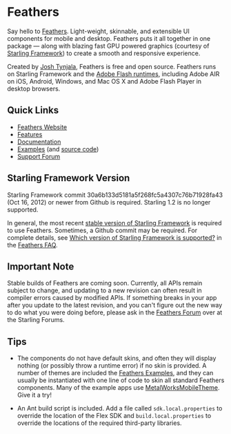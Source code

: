 # Feathers

Say hello to [Feathers](http://feathersui.com/). Light-weight, skinnable, and extensible UI components for mobile and desktop. Feathers puts it all together in one package — along with blazing fast GPU powered graphics (courtesy of [Starling Framework](http://starling-framework.org/)) to create a smooth and responsive experience.

Created by [Josh Tynjala](http://twitter.com/joshtynjala), Feathers is free and open source. Feathers runs on Starling Framework and the [Adobe Flash runtimes](http://gaming.adobe.com/technologies/), including Adobe AIR on iOS, Android, Windows, and Mac OS X and Adobe Flash Player in desktop browsers.

## Quick Links

* [Feathers Website](http://feathersui.com/)
* [Features](http://wiki.starling-framework.org/feathers/features)
* [Documentation](http://wiki.starling-framework.org/feathers/start)
* [Examples](http://feathersui.com/examples/) (and [source code](https://github.com/joshtynjala/feathers-examples))
* [Support Forum](http://forum.starling-framework.org/forum/feathers)

## Starling Framework Version

Starling Framework commit 30a6b133d5181a5f268fc5a4307c76b71928fa43 (Oct 16, 2012) or newer from Github is required. Starling 1.2 is no longer supported.

In general, the most recent [stable version of Starling Framework](http://gamua.com/starling/download/) is required to use Feathers. Sometimes, a Github commit may be required. For complete details, see [Which version of Starling Framework is supported?](http://wiki.starling-framework.org/feathers/faq#which_version_of_starling_framework_is_supported) in the [Feathers FAQ](http://wiki.starling-framework.org/feathers/faq).

## Important Note

Stable builds of Feathers are coming soon. Currently, all APIs remain subject to change, and updating to a new revision can often result in compiler errors caused by modified APIs. If something breaks in your app after you update to the latest revision, and you can't figure out the new way to do what you were doing before, please ask in the [Feathers Forum](http://forum.starling-framework.org/forum/feathers) over at the Starling Forums.

## Tips

* The components do not have default skins, and often they will display nothing (or possibly throw a runtime error) if no skin is provided. A number of themes are included the [Feathers Examples](http://feathersui.com/examples/), and they can usually be instantiated with one line of code to skin all standard Feathers components. Many of the example apps use [MetalWorksMobileTheme](https://github.com/joshtynjala/feathers-examples/tree/master/MetalWorksMobileTheme). Give it a try!

* An Ant build script is included. Add a file called `sdk.local.properties` to override the location of the Flex SDK and `build.local.properties` to override the locations of the required third-party libraries.